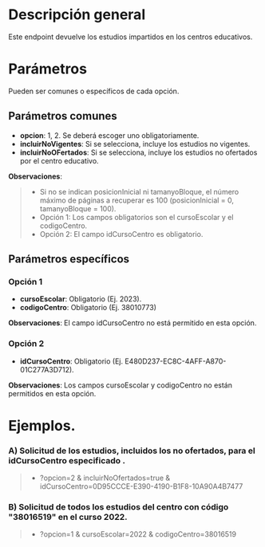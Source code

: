 # Descripción general

Este endpoint devuelve los estudios impartidos en los centros educativos.

# Parámetros
Pueden ser comunes o específicos de cada opción.

## Parámetros comunes
* **opcion**: 1, 2. Se deberá escoger uno obligatoriamente.
* **incluirNoVigentes**: Si se selecciona, incluye los estudios no vigentes.
* **incluirNoOFertados**: Si se selecciona, incluye los estudios no ofertados por el centro educativo.

**Observaciones**:
>* Si no se indican posicionInicial ni tamanyoBloque, el número máximo de páginas a recuperar es 100 (posicionInicial = 0, tamanyoBloque = 100).
>* Opción 1: Los campos obligatorios son el cursoEscolar y el codigoCentro.
>* Opción 2: El campo idCursoCentro es obligatorio.

## Parámetros específicos

### Opción 1
* **cursoEscolar**: Obligatorio (Ej. 2023).
* **codigoCentro**: Obligatorio (Ej. 38010773)

**Observaciones**: El campo idCursoCentro no está permitido en esta opción.

### Opción 2
* **idCursoCentro**: Obligatorio (Ej. E480D237-EC8C-4AFF-A870-01C277A3D712).

**Observaciones**: Los campos cursoEscolar y codigoCentro no están permitidos en esta opción.

# Ejemplos.
### A) Solicitud de los estudios, incluidos los no ofertados, para el idCursoCentro especificado .
> * ?opcion=2 & incluirNoOfertados=true & idCursoCentro=0D95CCCE-E390-4190-B1F8-10A90A4B7477

### B) Solicitud de todos los estudios del centro con código "38016519" en el curso 2022.
> * ?opcion=1 & cursoEscolar=2022 & codigoCentro=38016519

